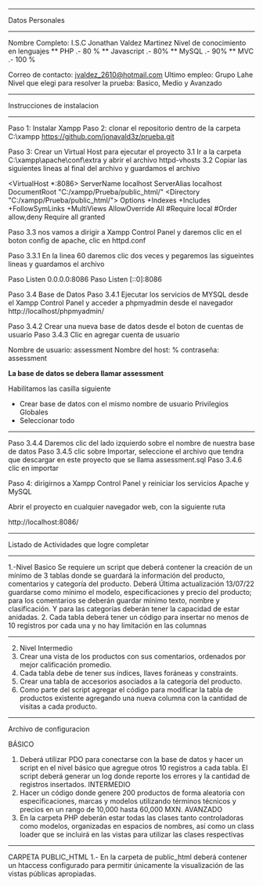 *********************************************
Datos Personales
*********************************************
Nombre Completo: I.S.C Jonathan Valdez Martinez
Nivel de conocimiento en lenguajes
** PHP .- 80 %
 ** Javascript .- 80%
 ** MySQL .- 90%
 ** MVC .- 100 %
 
Correo de contacto: jvaldez_2610@hotmail.com
Ultimo empleo: Grupo Lahe
Nivel que elegi para resolver la prueba: Basico, Medio y Avanzado

*********************************************
Instrucciones de instalacion
*********************************************

Paso 1: Instalar Xampp
Paso 2: clonar el repositorio dentro de la carpeta C:\xampp
https://github.com/jonavald3z/prueba.git

Paso 3: Crear un Virtual Host para ejecutar el proyecto
3.1 Ir a la carpeta C:\xampp\apache\conf\extra y abrir el archivo httpd-vhosts
3.2 Copiar las siguientes lineas al final del archivo  y guardamos el archivo

<VirtualHost *:8086>
  ServerName localhost
  ServerAlias localhost
  DocumentRoot "C:/xampp/Prueba/public_html/"
  <Directory "C:/xampp/Prueba/public_html/">
    Options +Indexes +Includes +FollowSymLinks +MultiViews
    AllowOverride All
    #Require local
    #Order allow,deny
    Require all granted
  </Directory>
</VirtualHost>

Paso 3.3 nos vamos a dirigir a Xampp Control Panel y daremos clic en el boton 
config de apache, clic en httpd.conf

Paso 3.3.1 En la linea 60 daremos clic dos veces y pegaremos las sigueintes lineas y guardamos el archivo

Paso Listen 0.0.0.0:8086
Paso Listen [::0]:8086

Paso 3.4 Base de Datos
Paso 3.4.1 Ejecutar los servicios de MYSQL desde el Xampp Control Panel
y acceder a phpmyadmin desde el navegador  http://localhost/phpmyadmin/

Paso 3.4.2 Crear una nueva base de datos desde el boton de cuentas de usuario
Paso 3.4.3 Clic en agregar cuenta de usuario

Nombre de usuario: assessment
Nombre del host: %
contraseña: assessment

****La base de datos se debera llamar assessment****

Habilitamos las casilla siguiente
* Crear base de datos con el mismo nombre de usuario
Privilegios Globales
* Seleccionar todo
___________________________________
Paso 3.4.4 Daremos clic del lado izquierdo sobre el nombre de nuestra base de datos
Paso 3.4.5 clic sobre Importar, seleccione el archivo que tendra que descargar en este proyecto que se llama assessment.sql
Paso 3.4.6 clic en importar

Paso 4: dirigirnos a Xampp  Control Panel y reiniciar los servicios Apache y MySQL

Abrir el proyecto en cualquier navegador web, con la siguiente ruta 

http://localhost:8086/

*********************************************
Listado de Actividades que logre completar
*********************************************
 1.-Nivel Basico
 Se requiere un script que deberá contener la creación de un mínimo de 3 tablas donde se
 guardará la información del producto, comentarios y categoría del producto. Deberá
 Última actualización 13/07/22
 guardarse como mínimo el modelo, especificaciones y precio del producto; para los
 comentarios se deberán guardar mínimo texto, nombre y clasificación. Y para las categorías
 deberán tener la capacidad de estar anidadas.
 2. Cada tabla deberá tener un código para insertar no menos de 10 registros por cada una y no
 hay limitación en las columnas
 *********************************************
 2. Nivel Intermedio
 1. Crear una vista de los productos con sus comentarios, ordenados por mejor calificación
 promedio.
 2. Cada tabla debe de tener sus índices, llaves foráneas y constraints.
 3. Crear una tabla de accesorios asociados a la categoría del producto.
 4. Como parte del script agregar el código para modificar la tabla de productos existente
 agregando una nueva columna con la cantidad de visitas a cada producto.
 *********************************************
 Archivo de configuracion
 
 BÁSICO
 1. Deberá utilizar PDO para conectarse con la base de datos y hacer un script en el nivel básico
 que agregue otros 10 registros a cada tabla. El script deberá generar un log donde reporte
 los errores y la cantidad de registros insertados.
 INTERMEDIO
 1. Hacer un código donde genere 200 productos de forma aleatoria con especificaciones,
 marcas y modelos utilizando términos técnicos y precios en un rango de 10,000 hasta
 60,000 MXN.
 AVANZADO
 5. En la carpeta PHP deberán estar todas las clases tanto controladoras como modelos,
 organizadas en espacios de nombres, así como un class loader que se incluirá en las vistas
 para utilizar las clases respectivas
 *********************************************
 CARPETA PUBLIC_HTML
 1.- En la carpeta de public_html deberá contener un htaccess configurado para permitir únicamente la
 visualización de las vistas públicas apropiadas.
